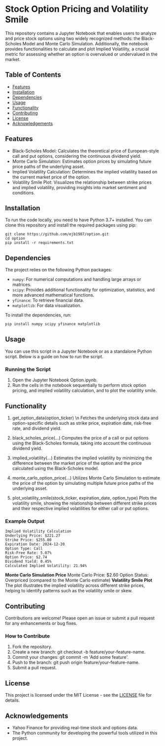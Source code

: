 # Stock Option Pricing and Volatility Smile

This repository contains a Jupyter Notebook that enables users to analyze and price stock options using two widely recognized methods: the Black-Scholes Model and Monte Carlo Simulation. Additionally, the notebook provides functionalities to calculate and plot Implied Volatility, a crucial metric for assessing whether an option is overvalued or undervalued in the market.

## Table of Contents
- [Features](#features)
- [Installation](#installation)
- [Dependencies](#dependencies)
- [Usage](#usage)
- [Functionality](#functionality)
- [Contributing](#contributing)
- [License](#license)
- [Acknowledgements](#acknowledgements)

## Features
* Black-Scholes Model: Calculates the theoretical price of European-style call and put options, considering the continuous dividend yield.
* Monte Carlo Simulation: Estimates option prices by simulating future price paths of the underlying asset.
* Implied Volatility Calculation: Determines the implied volatility based on the current market price of the option.
* Volatility Smile Plot: Visualizes the relationship between strike prices and implied volatility, providing insights into market sentiment and conditions.

## Installation

To run the code locally, you need to have Python 3.7+ installed. You can clone this repository and install the required packages using pip:

```
git clone https://github.com/ejb1987/option.git
cd option
pip install -r requirements.txt
```
## Dependencies
The project relies on the following Python packages:

- `numpy`: For numerical computations and handling large arrays or matrices.
- `scipy`: Provides additional functionality for optimization, statistics, and more advanced mathematical functions.
- `yfinance`: To retrieve financial data.
- `matplotlib`: For data visualization.

To install the dependencies, run:

```bash
pip install numpy scipy yfinance matplotlib
```
## Usage
You can use this script in a Jupyter Notebook or as a standalone Python script. Below is a guide on how to run the script.

### Running the Script
1. Open the Jupyter Notebook Option.ipynb.
2. Run the cells in the notebook sequentially to perform stock option pricing, and implied volatility calculation, and to plot the volatility smile.

## Functionality
1. get_option_data(option_ticker)
\n Fetches the underlying stock data and option-specific details such as strike price, expiration date, risk-free rate, and dividend yield.

2. black_scholes_price(...)
Computes the price of a call or put options using the Black-Scholes formula, taking into account the continuous dividend yield.

3. implied_volatility(...)
Estimates the implied volatility by minimizing the difference between the market price of the option and the price calculated using the Black-Scholes model.

4. monte_carlo_option_price(...)
Utilizes Monte Carlo Simulation to estimate the price of the option by simulating multiple future price paths of the underlying asset.

5. plot_volatility_smile(stock_ticker, expiration_date, option_type)
Plots the volatility smile, showing the relationship between different strike prices and their respective implied volatilities for either call or put options.

### Example Output
```
Implied Volatility Calculation
Underlying Price: $221.27
Strike Price: $255.00
Expiration Date: 2024-12-20
Option Type: Call
Risk-Free Rate: 5.07%
Option Price: $2.74
Dividend Yield: 0.45%
Calculated Implied Volatility: 21.94%
```
**Monte Carlo Simulation Price**
Monte Carlo Price: $2.60
Option Status: Overpriced (compared to the Monte Carlo estimate)
**Volatility Smile Plot**
The plot illustrates the implied volatility across different strike prices, helping to identify patterns such as the volatility smile or skew.

## Contributing
Contributions are welcome! Please open an issue or submit a pull request for any enhancements or bug fixes.

### How to Contribute
1. Fork the repository.
2. Create a new branch: git checkout -b feature/your-feature-name.
3. Commit your changes: git commit -m 'Add some feature'.
4. Push to the branch: git push origin feature/your-feature-name.
5. Submit a pull request.

## License
This project is licensed under the MIT License - see the [LICENSE](./LICENSE) file for details.

## Acknowledgements
* Yahoo Finance for providing real-time stock and options data.
* The Python community for developing the powerful tools utilized in this project.
